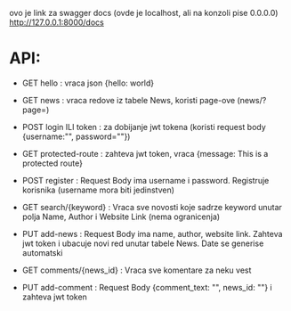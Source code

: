 ovo je link za swagger docs (ovde je localhost, ali na konzoli pise 0.0.0.0) http://127.0.0.1:8000/docs

# API:
* GET hello : vraca json {hello: world}
* GET news : vraca redove iz tabele News, koristi page-ove (news/?page=)
* POST login ILI token : za dobijanje jwt tokena (koristi request body {username:"", password=""})
* GET protected-route : zahteva jwt token, vraca {message: This is a protected route}
* POST register : Request Body ima username i password. Registruje korisnika (username mora biti jedinstven)
* GET search/{keyword} : Vraca sve novosti koje sadrze keyword unutar polja Name, Author i Website Link (nema ogranicenja)
* PUT add-news : Request Body ima name, author, website link. Zahteva jwt token i ubacuje novi red unutar tabele News. Date se generise automatski

* GET comments/{news_id} : Vraca sve komentare za neku vest
* PUT add-comment : Request Body {comment_text: "", news_id: ""} i zahteva jwt token

